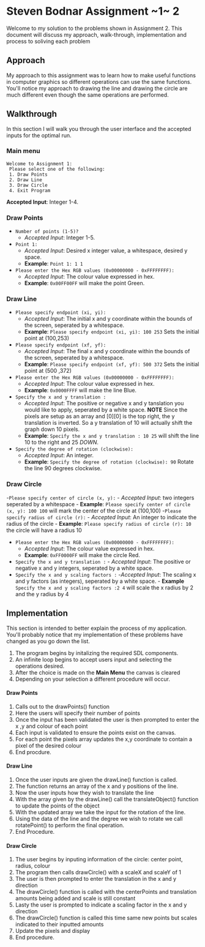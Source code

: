 # Steven Bodnar Assignment ~1~ 2
Welcome to my solution to the problems shown in Assignment 2. This document will discuss my approach, walk-through, implementation and process to soliving each problem

## Approach
My approach to this assignment was to learn how to make useful functions in computer graphics so different operations can use the same functions. You'll notice my approach to drawing the line and drawing the circle are much different even though the same operations are performed.

## Walkthrough
In this section I will walk you through the user interface and the accepted inputs for the optimal run.
### Main menu
```` *********
Welcome to Assignment 1:
 Please select one of the following:
 1. Draw Points
 2. Draw Line
 3. Draw Circle
 4. Exit Program
 ````
 **Accepted Input**: Integer 1-4.
 
 ### Draw Points
 - `Number of points (1-5)?`
    - *Accepted Input*: Integer 1-5.
 - `Point 1: `
    - *Accepted Input*: Desired x integer value, a whitespace, desired y space. <br/>
    - **Example**: `Point 1: 1 1`
  - `Please enter the Hex RGB values (0x00000000 - 0xFFFFFFFF):`
    - *Accepted Input*: The colour value expressed in hex.
    - **Example**: `0x00FF00FF` will make the point Green.
###  Draw Line
  - `Please specify endpoint (xi, yi): `
    - *Accepted Input*: The initial x and y coordinate within the bounds of the screen, seperated by a whitespace.
    - **Example**: `Please specify endpoint (xi, yi): 100 253` Sets the initial point at (100,253)
  - `Please specify endpoint (xf, yf): `
      - *Accepted Input*: The final x and y coordinate within the bounds of the screen, seperated by a whitespace.
    - **Example**: `Please specify endpoint (xf, yf): 500 372` Sets the initial point at (500 ,372)
  - `Please enter the Hex RGB values (0x00000000 - 0xFFFFFFFF):`
    - *Accepted Input*: The colour value expressed in hex.
    - **Example**: `0x0000FFFF` will make the line Blue.    
  - `Specify the x and y translation :`
    - *Accepted Input*: The positive or negative x and y tanslation you would like to apply, seperated by a white space. **NOTE** Since     the pixels are setup as an array and [0][0] is the top right, the y translation is inverted. So a y translation of 10 will actually     shift the graph down 10 pixels.
    - **Example**: `Specify the x and y translation : 10 25` will shift the line 10 to the right and 25 *DOWN*.  
  - `Specify the degree of rotation (clockwise): `
    - *Accepted Input*: An integer.
    - **Example**: `Specify the degree of rotation (clockwise): 90` Rotate the line 90 degrees clockwise.
    
### Draw Circle
  -`Please specify center of circle (x, y):`
    - *Accepted Input*: two integers seperated by a whitespace
    - **Example**: `Please specify center of circle (x, y): 100 100` will mark the center of the circle at (100,100)
  -`Please specify radius of circle (r):`
    - *Accepted Input*: An integer to indicate the radius of the circle
    - **Example**: `Please specify radius of circle (r): 10` the circle will have a radius 10
  - `Please enter the Hex RGB values (0x00000000 - 0xFFFFFFFF):`
    - *Accepted Input*: The colour value expressed in hex.
    - **Example**: `0xFF0000FF` will make the circle Red.  
   - `Specify the x and y translation :`
    - *Accepted Input*: The positive or negative x and y integers, seperated by a white space. 
   - `Specify the x and y scaling factors :`
    -*Accepted Input*: The scaling x and y factors (as integers), seperated by a white space.
    - **Example** `Specify the x and y scaling factors :2 4` will scale the x radius by 2 and the y radius by 4

  
 

## Implementation
This section is intended to better explain the process of my application. You'll probably notice that 
my implementation of these problems have changed as you go down the list.

 1. The program begins by initalizing the required SDL components.
 2. An infinite loop begins to accept users input and selecting the operations desired.
 3. After the choice is made on the **Main Menu** the canvas is cleared
 4. Depending on your selection a different procedure will occur.
 
 #### Draw Points
 1. Calls out to the drawPoints() function
 2. Here the users will specify their number of points
 3. Once the input has been validated the user is then prompted to enter the x ,y and colour of each point
 4. Each input is validated to ensure the points exist on the canvas.
 5. For each point the pixels array updates the x,y coordinate to contain a pixel of the desired colour
 6. End procdure.
 

 #### Draw Line
 1. Once the user inputs are given the drawLine() function is called.
 2. The function returns an array of the x and y positions of the line.
 3. Now the user inputs how they wish to translate the line
 4. With the array given by the drawLine() call the translateObject() function to update the points of the object
 5. With the updated array we take the input for the rotation of the line.
 6. Using the data of the line and the degree we wish to rotate we call rotatePoint() to perform the final operation.
 7. End Procedure.
 
 #### Draw Circle
 1. The user begins by inputing information of the circle: center point, radius, colour
 2. The program then calls drawCircle() with a scaleX and scaleY of 1
 3. The user is then prompted to enter the translation in the x and y direction
 4. The drawCircle() function is called with the centerPoints and translation amounts being added and scale is still constant
 5. Lasty the user is prompted to indicate a scaling factor in the x and y direction
 6. The drawCircle() function is called this time same new points but scales indicated to their inputted amounts
 7. Update the pixels and display
 8. End procedure.
 
 
 

